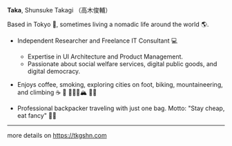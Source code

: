 **Taka**, Shunsuke Takagi （高木俊輔）

Based in Tokyo 🗼, sometimes living a nomadic life around the world 🌎.

- Independent Researcher and Freelance IT Consultant 💻
  - Expertise in UI Architecture and Product Management.
  - Passionate about social welfare services, digital public goods, and digital democracy.

- Enjoys coffee, smoking, exploring cities on foot, biking, mountaineering, and climbing ☕️ 🚬 🚶🚴‍♂️🏔️ 🧗‍♂️

- Professional backpacker traveling with just one bag. Motto: "Stay cheap, eat fancy" 🎒🍷
---
more details on https://tkgshn.com
